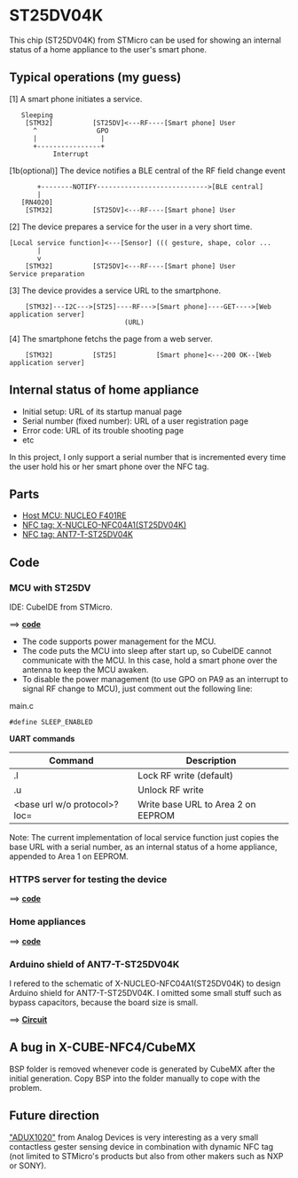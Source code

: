 # ST25DV04K

This chip (ST25DV04K) from STMicro can be used for showing an internal status of a home appliance to the user's smart phone.

## Typical operations (my guess)

[1] A smart phone initiates a service.

```
   Sleeping                                         
    [STM32]          [ST25DV]<---RF----[Smart phone] User
      ^               GPO                           
      |                |
      +----------------+
           Interrupt
```

[1b(optional)] The device notifies a BLE central of the RF field change event 

```
       +--------NOTIFY---------------------------->[BLE central]
       |
   [RN4020]                                         
    [STM32]          [ST25DV]<---RF----[Smart phone] User
```

[2] The device prepares a service for the user in a very short time.

```
[Local service function]<---[Sensor] ((( gesture, shape, color ...
       |
       v
    [STM32]          [ST25DV]<---RF----[Smart phone] User
Service preparation  
```

[3] The device provides a service URL to the smartphone.

```
    [STM32]---I2C--->[ST25]----RF--->[Smart phone]----GET---->[Web application server]
                             (URL)
```

[4] The smartphone fetchs the page from a web server.

```
    [STM32]          [ST25]          [Smart phone]<---200 OK--[Web application server]
```

## Internal status of home appliance

- Initial setup: URL of its startup manual page
- Serial number (fixed number): URL of a user registration page
- Error code: URL of its trouble shooting page
- etc

In this project, I only support a serial number that is incremented every time the user hold his or her smart phone over the NFC tag.

## Parts

- [Host MCU: NUCLEO F401RE](https://www.st.com/en/evaluation-tools/nucleo-f401re.html)
- [NFC tag: X-NUCLEO-NFC04A1(ST25DV04K)](https://www.st.com/en/ecosystems/x-nucleo-nfc04a1.html)
- [NFC tag: ANT7-T-ST25DV04K](https://www.st.com/en/evaluation-tools/ant7-t-st25dv04k.html)

## Code

### MCU with ST25DV

IDE: CubeIDE from STMicro.

==> **[code](./stm32/Dynamic_NFC)**

- The code supports power management for the MCU.
- The code puts the MCU into sleep after start up, so CubeIDE cannot communicate with the MCU. In this case, hold a smart phone over the antenna to keep the MCU awaken.
- To disable the power management (to use GPO on PA9 as an interrupt to signal RF change to MCU), just comment out the following line:

main.c
```
#define SLEEP_ENABLED
```

**UART commands**

|Command                          |Description                        |
|---------------------------------|-----------------------------------|
|.l                               |Lock RF write (default)            |
|.u                               |Unlock RF write                    |
|<base url w/o protocol>?loc=<loc>|Write base URL to Area 2 on EEPROM |

Note: The current implementation of local service function just copies the base URL with a serial number, as an internal status of a home appliance, appended to Area 1 on EEPROM.

### HTTPS server for testing the device

==> **[code](./webapp)**

### Home appliances

==> **[code](./home_appliances)**

### Arduino shield of ANT7-T-ST25DV04K

I refered to the schematic of X-NUCLEO-NFC04A1(ST25DV04K) to design Arduino shield for ANT7-T-ST25DV04K. I omitted some small stuff such as bypass capacitors, because the board size is small.

==> **[Circuit](./kicad/ant7_t_st25dv04k.pdf)**

## A bug in X-CUBE-NFC4/CubeMX

BSP folder is removed whenever code is generated by CubeMX after the initial generation. Copy BSP into the folder manually to cope with the problem.

## Future direction

["ADUX1020"](https://www.analog.com/en/products/adux1020.html) from Analog Devices is very interesting as a very small contactless gester sensing device in combination with dynamic NFC tag (not limited to STMicro's products but also from other makers such as NXP or SONY).
